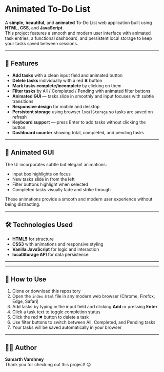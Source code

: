 # Animated To-Do List

A **simple**, **beautiful**, and **animated** To-Do List web application built using **HTML**, **CSS**, and **JavaScript**.  
This project features a smooth and modern user interface with animated task entries, a functional dashboard, and persistent local storage to keep your tasks saved between sessions.

---

## 🌟 Features

- **Add tasks** with a clean input field and animated button  
- **Delete tasks** individually with a red ✖ button  
- **Mark tasks complete/incomplete** by clicking on them  
- **Filter tasks** by All / Completed / Pending with animated filter buttons  
- **Animated GUI** — tasks slide in smoothly and input focuses with subtle transitions  
- **Responsive design** for mobile and desktop  
- **Persistent storage** using browser `localStorage` so tasks are saved on refresh  
- **Keyboard support** — press Enter to add tasks without clicking the button  
- **Dashboard counter** showing total, completed, and pending tasks  

---

## 🎨 Animated GUI

The UI incorporates subtle but elegant animations:  
- Input box highlights on focus  
- New tasks slide in from the left  
- Filter buttons highlight when selected  
- Completed tasks visually fade and strike through  

These animations provide a smooth and modern user experience without being distracting.

---

## 🛠️ Technologies Used

- **HTML5** for structure  
- **CSS3** with animations and responsive styling  
- **Vanilla JavaScript** for logic and interaction  
- **localStorage API** for data persistence  

---


---

## 🚀 How to Use

1. Clone or download this repository  
2. Open the `index.html` file in any modern web browser (Chrome, Firefox, Edge, Safari)  
3. Add tasks by typing in the input field and clicking **Add** or pressing **Enter**  
4. Click a task text to toggle completion status  
5. Click the red ✖ button to delete a task  
6. Use filter buttons to switch between All, Completed, and Pending tasks  
7. Your tasks will be saved automatically in your browser

---

## 👨‍💻 Author

**Samarth Varshney**  
Thank you for checking out this project! 😊
